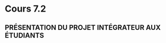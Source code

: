 # Cours 7.2 
<!-- 
merc. 8 octobre : dernier cours avant la semaine de rattrapage, après on se revoit le 20 octobre.
-->

<!-- 
Portfolio: Attention, je ne leur ai pas encore donné de consigne pour leur composante vue du portfolio et au retour, ils n'ont que 10 jours restant pour finaliser... faudrait que je leur envoie les instructions aujourd'hui mais... c'est too much avec le projet intégrateur à prep... au piiiiire, je leur dit qu'ils vont recevoir les instructions d'ici... le 11 octobre afin de leur permettre d'avancer pendant la semaine de "rattrapage"...




PRÉSENTATION DU PROJET INTÉGRATEUR
* Création des équipes
* Planification du projet: vous aurez 2 semaines mais n'attendez pas au prochain cours pour débuter car la remise sera 2 jours plus tard. Si vous commencez aujourd'hui, vous aveaz littéalement 14 jours..

COMMENT TRAVAILLER EN ÉQUIPE?
- Contrat de début de projet
...

GESTION DE PROJET 
* Cahier de charges 
* Kanban 
* Méthode Agile 
* Mêlée (Scrum) 
* Tableau de gestion de projet (Trello, GitHub Project ou autre) 
* Suivi de temps de travail 
* Création des équipes et des rôles


Git en équipe 
- Branches 
- Git Merge
- Gestion de conflits
-->
## PRÉSENTATION DU PROJET INTÉGRATEUR AUX ÉTUDIANTS